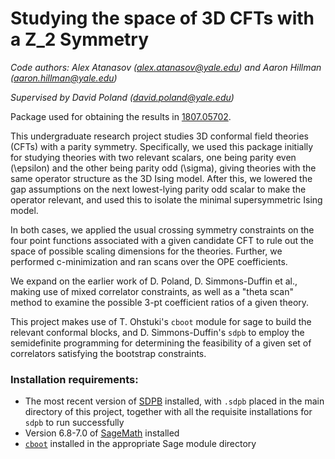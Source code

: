 # Studying the space of 3D CFTs with a Z_2 Symmetry

*Code authors: Alex Atanasov (alex.atanasov@yale.edu) and Aaron Hillman (aaron.hillman@yale.edu)* 

*Supervised by David Poland (david.poland@yale.edu)*

Package used for obtaining the results in [1807.05702](https://arxiv.org/abs/1807.05702).

This undergraduate research project studies 3D conformal field theories (CFTs) with a parity symmetry. Specifically, we used this package initially for studying theories with two relevant scalars, one being parity even (\epsilon) and the other being parity odd (\sigma), giving theories with the same operator structure as the 3D Ising model. After this, we lowered the gap assumptions on the next lowest-lying parity odd scalar to make the operator relevant, and used this to isolate the minimal supersymmetric Ising model.

 In both cases, we applied the usual crossing symmetry constraints on the four point functions associated with a given candidate CFT to rule out the space of possible scaling dimensions for the theories. Further, we performed c-minimization and ran scans over the OPE coefficients.

We expand on the earlier work of D. Poland, D. Simmons-Duffin et al., making use of mixed correlator constraints, as well as a "theta scan" method to examine the possible 3-pt coefficient ratios of a given theory. 

This project makes use of T. Ohstuki's `cboot` module for sage to build the relevant conformal blocks, and D. Simmons-Duffin's `sdpb` to employ the semidefinite programming for determining the feasibility of a given set of correlators satisfying the bootstrap constraints. 

### Installation requirements: 

* The most recent version of [SDPB](https://github.com/davidsd/sdpb) 
installed, with `.sdpb` placed
in the main directory of this project, together with all the
requisite installations for `sdpb` to run successfully
* Version 6.8-7.0 of [SageMath](http://www.sagemath.org/) installed
* [`cboot`](https://github.com/tohtsky/cboot) installed in the
 appropriate Sage module directory